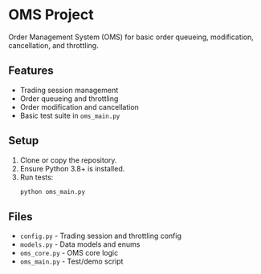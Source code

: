 # OMS Project

Order Management System (OMS) for basic order queueing, modification, cancellation, and throttling.

## Features
- Trading session management
- Order queueing and throttling
- Order modification and cancellation
- Basic test suite in `oms_main.py`

## Setup
1. Clone or copy the repository.
2. Ensure Python 3.8+ is installed.
3. Run tests:
   ```bash
   python oms_main.py
   ```

## Files
- `config.py` - Trading session and throttling config
- `models.py` - Data models and enums
- `oms_core.py` - OMS core logic
- `oms_main.py` - Test/demo script 